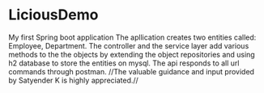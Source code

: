 # LiciousDemo
My first Spring boot application
The apllication creates two entities called: Employee, Department.
The controller and the service layer add various methods to the the objects by extending the object repositories and using h2 database to store the entities on mysql.
The api responds to all url commands through postman.
//The valuable guidance and input provided by Satyender K is highly appreciated.//
